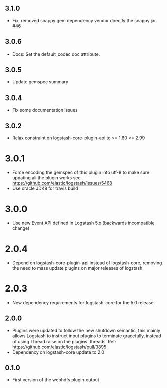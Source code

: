 ## 3.1.0
  - Fix, removed snappy gem dependency vendor directly the snappy jar. [#46](https://github.com/logstash-plugins/logstash-output-webhdfs/pull/46)

## 3.0.6
  - Docs: Set the default_codec doc attribute.

## 3.0.5
  - Update gemspec summary

## 3.0.4
  - Fix some documentation issues

## 3.0.2
  - Relax constraint on logstash-core-plugin-api to >= 1.60 <= 2.99

# 3.0.1
  - Force encoding the gemspec of this plugin into utf-8 to make sure updating all the plugin works see https://github.com/elastic/logstash/issues/5468
  - Use oracle JDK8 for travis build
# 3.0.0
  - Use new Event API defined in Logstash 5.x (backwards incompatible change)
# 2.0.4
  - Depend on logstash-core-plugin-api instead of logstash-core, removing the need to mass update plugins on major releases of logstash
# 2.0.3
  - New dependency requirements for logstash-core for the 5.0 release
## 2.0.0
 - Plugins were updated to follow the new shutdown semantic, this mainly allows Logstash to instruct input plugins to terminate gracefully,
   instead of using Thread.raise on the plugins' threads. Ref: https://github.com/elastic/logstash/pull/3895
 - Dependency on logstash-core update to 2.0

## 0.1.0
* First version of the webhdfs plugin output
